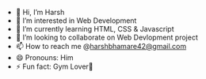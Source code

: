 - 👋 Hi, I’m Harsh
- 👀 I’m interested in Web Development
- 🌱 I’m currently learning HTML, CSS & Javascript
- 💞️ I’m looking to collaborate on Web Devlopment project
- 📫 How to reach me @harshbhamare42@gmail.com
- 😄 Pronouns: Him
- ⚡ Fun fact: Gym Lover💪

<!---
harshbhamare15/harshbhamare15 is a ✨ special ✨ repository because its `README.md` (this file) appears on your GitHub profile.
You can click the Preview link to take a look at your changes.
--->
